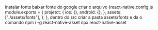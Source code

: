 instalar fonts 
baixar fonte do google criar o arquivo {react-native.config.js
module.exports = {
  projetct: {
    ios: {},
    android: {},
  },
  assets: ["./assets/fonts"],
};
}, dentro do src criar a pasta assets/fonts
e da o comando 
npm i -g react-native-asset
npx react-native-asset 